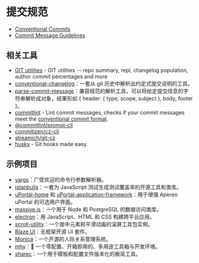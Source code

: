 # 提交规范

- [Conventional Commits](https://www.conventionalcommits.org)
- [Commit Message Guidelines](https://github.com/angular/angular/blob/22b96b9/CONTRIBUTING.md#-commit-message-guidelines)

## 相关工具

- [GIT utilities](https://github.com/tj/git-extras) - GIT utilities -- repo summary, repl, changelog population, author commit percentages and more
- [conventional-changelog](https://github.com/conventional-changelog/conventional-changelog/tree/master/packages/conventional-changelog-cli)：一套从 git 历史中解析出约定式提交说明的工具。
- [parse-commit-message](https://github.com/olstenlarck/parse-commit-message)：兼容规范的解析工具，可以将给定提交信息的字符串解析成对象，结果形如 { header: { type, scope, subject }, body, footer }。
- [commitlint](https://github.com/conventional-changelog/commitlint) - Lint commit messages, checks if your commit messages meet the [conventional commit format](https://conventionalcommits.org/).
- [@commitlint/prompt-cli](https://github.com/conventional-changelog/commitlint/blob/master/%40commitlint/prompt-cli/README.md)
- [commitizen/cz-cli](https://github.com/commitizen/cz-cli)
- [streamich/git-cz](https://github.com/streamich/git-cz)
- [husky](https://github.com/typicode/husky) - Git hooks made easy.

## 示例项目

- [yargs](https://github.com/yargs/yargs)：广受欢迎的命令行参数解析器。
- [istanbuljs](https://github.com/istanbuljs/istanbuljs)：一套为 JavaScript 测试生成测试覆盖率的开源工具和类库。
- [uPortal-home](https://github.com/UW-Madison-DoIT/angularjs-portal) 和 [uPortal-application-framework](https://github.com/UW-Madison-DoIT/uw-frame)：用于增强 Apereo uPortal 的可选用户界面。
- [massive.js](https://github.com/UW-Madison-DoIT/uw-frame)：一个用于 Node 和 PostgreSQL 的数据访问类库。
- [electron](https://github.com/UW-Madison-DoIT/uw-frame)：用 JavaScript、HTML 和 CSS 构建跨平台应用。
- [scroll-utility](https://github.com/UW-Madison-DoIT/uw-frame)：一个居中元素和平滑动画的滚屏工具包实例。
- [Blaze UI](https://github.com/UW-Madison-DoIT/uw-frame)：无框架开源 UI 套件。
- [Monica](https://github.com/UW-Madison-DoIT/uw-frame)：一个开源的人际关系管理系统。
- [mhy](https://github.com/UW-Madison-DoIT/uw-frame)：🧩 一个零配置、开箱即用的、多用途工具箱与开发环境。
- [sharec](https://github.com/UW-Madison-DoIT/uw-frame)：一个用于模板和配置文件版本化的极简工具。

